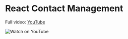 # React Contact Management

Full video: [YouTube](https://www.youtube.com/watch?v=aLsrruCFZFU)

![Watch on YouTube](https://img.youtube.com/vi/aLsrruCFZFU/0.jpg)